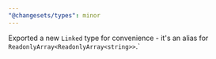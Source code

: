 ```yaml
---
"@changesets/types": minor
---
```


Exported a new `Linked` type for convenience - it's an alias for `ReadonlyArray<ReadonlyArray<string>>`.`
